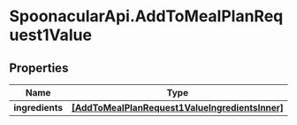 # SpoonacularApi.AddToMealPlanRequest1Value

## Properties

Name | Type | Description | Notes
------------ | ------------- | ------------- | -------------
**ingredients** | [**[AddToMealPlanRequest1ValueIngredientsInner]**](AddToMealPlanRequest1ValueIngredientsInner.md) |  | 


